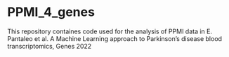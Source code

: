 # PPMI_4_genes
This repository containes code used for the analysis of PPMI data in E. Pantaleo et al. A Machine Learning approach to Parkinson’s disease blood transcriptomics, Genes 2022
